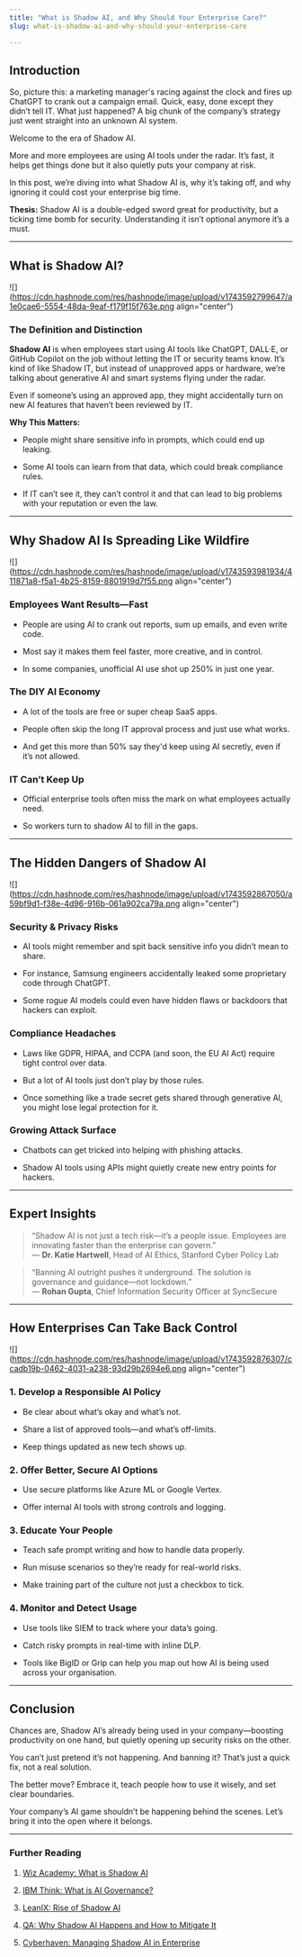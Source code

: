 ```yaml
---
title: "What is Shadow AI, and Why Should Your Enterprise Care?"
slug: what-is-shadow-ai-and-why-should-your-enterprise-care

---
```


## Introduction

So, picture this: a marketing manager's racing against the clock and fires up ChatGPT to crank out a campaign email. Quick, easy, done except they didn’t tell IT. What just happened? A big chunk of the company’s strategy just went straight into an unknown AI system.

Welcome to the era of Shadow AI.

More and more employees are using AI tools under the radar. It’s fast, it helps get things done but it also quietly puts your company at risk.

In this post, we’re diving into what Shadow AI is, why it’s taking off, and why ignoring it could cost your enterprise big time.

**Thesis:** Shadow AI is a double-edged sword great for productivity, but a ticking time bomb for security. Understanding it isn’t optional anymore it’s a must.

---

## What is Shadow AI?

![](https://cdn.hashnode.com/res/hashnode/image/upload/v1743592799647/a1e0cae6-5554-48da-9eaf-f179f15f763e.png align="center")

### The Definition and Distinction

**Shadow AI** is when employees start using AI tools like ChatGPT, DALL·E, or GitHub Copilot on the job without letting the IT or security teams know. It’s kind of like Shadow IT, but instead of unapproved apps or hardware, we’re talking about generative AI and smart systems flying under the radar.

Even if someone’s using an approved app, they might accidentally turn on new AI features that haven’t been reviewed by IT.

**Why This Matters:**

* People might share sensitive info in prompts, which could end up leaking.
    
* Some AI tools can learn from that data, which could break compliance rules.
    
* If IT can’t see it, they can’t control it and that can lead to big problems with your reputation or even the law.
    

---

## Why Shadow AI Is Spreading Like Wildfire

![](https://cdn.hashnode.com/res/hashnode/image/upload/v1743593981934/411871a8-f5a1-4b25-8159-8801919d7f55.png align="center")

### Employees Want Results—Fast

* People are using AI to crank out reports, sum up emails, and even write code.
    
* Most say it makes them feel faster, more creative, and in control.
    
* In some companies, unofficial AI use shot up 250% in just one year.
    

### The DIY AI Economy

* A lot of the tools are free or super cheap SaaS apps.
    
* People often skip the long IT approval process and just use what works.
    
* And get this more than 50% say they'd keep using AI secretly, even if it’s not allowed.
    

### IT Can’t Keep Up

* Official enterprise tools often miss the mark on what employees actually need.
    
* So workers turn to shadow AI to fill in the gaps.
    

---

## The Hidden Dangers of Shadow AI

![](https://cdn.hashnode.com/res/hashnode/image/upload/v1743592867050/a59bf9d1-f38e-4d96-916b-061a902ca79a.png align="center")

### Security & Privacy Risks

* AI tools might remember and spit back sensitive info you didn’t mean to share.
    
* For instance, Samsung engineers accidentally leaked some proprietary code through ChatGPT.
    
* Some rogue AI models could even have hidden flaws or backdoors that hackers can exploit.
    

### Compliance Headaches

* Laws like GDPR, HIPAA, and CCPA (and soon, the EU AI Act) require tight control over data.
    
* But a lot of AI tools just don’t play by those rules.
    
* Once something like a trade secret gets shared through generative AI, you might lose legal protection for it.
    

### Growing Attack Surface

* Chatbots can get tricked into helping with phishing attacks.
    
* Shadow AI tools using APIs might quietly create new entry points for hackers.
    

---

## Expert Insights

> “Shadow AI is not just a tech risk—it’s a people issue. Employees are innovating faster than the enterprise can govern.”  
> — **Dr. Katie Hartwell**, Head of AI Ethics, Stanford Cyber Policy Lab

> “Banning AI outright pushes it underground. The solution is governance and guidance—not lockdown.”  
> — **Rohan Gupta**, Chief Information Security Officer at SyncSecure

---

## How Enterprises Can Take Back Control

![](https://cdn.hashnode.com/res/hashnode/image/upload/v1743592876307/ccadb19b-0462-4031-a238-93d29b2694e6.png align="center")

### 1\. Develop a Responsible AI Policy

* Be clear about what’s okay and what’s not.
    
* Share a list of approved tools—and what’s off-limits.
    
* Keep things updated as new tech shows up.
    

### 2\. Offer Better, Secure AI Options

* Use secure platforms like Azure ML or Google Vertex.
    
* Offer internal AI tools with strong controls and logging.
    

### 3\. Educate Your People

* Teach safe prompt writing and how to handle data properly.
    
* Run misuse scenarios so they’re ready for real-world risks.
    
* Make training part of the culture not just a checkbox to tick.
    

### 4\. Monitor and Detect Usage

* Use tools like SIEM to track where your data’s going.
    
* Catch risky prompts in real-time with inline DLP.
    
* Tools like BigID or Grip can help you map out how AI is being used across your organisation.
    

---

## Conclusion

Chances are, Shadow AI’s already being used in your company—boosting productivity on one hand, but quietly opening up security risks on the other.

You can’t just pretend it’s not happening. And banning it? That’s just a quick fix, not a real solution.

The better move? Embrace it, teach people how to use it wisely, and set clear boundaries.

Your company’s AI game shouldn’t be happening behind the scenes. Let’s bring it into the open where it belongs.

---

### Further Reading

1. [Wiz Academy: What is Shadow AI](https://www.wiz.io/academy/shadow-ai)
    
2. [IBM Think: What is AI Governance?](https://www.ibm.com/think/topics/ai-governance)
    
3. [LeanIX: Rise of Shadow AI](https://www.leanix.net/en/blog/rise-shadow-ai)
    
4. [QA: Why Shadow AI Happens and How to Mitigate It](https://www.qa.com/resources/blog/shadow-ai-why-it-happens-and-how-to-mitigate-the-risks/)
    
5. [Cyberhaven: Managing Shadow AI in Enterprise](https://www.cyberhaven.com/blog/managing-shadow-ai-best-practices-for-enterprise-security)